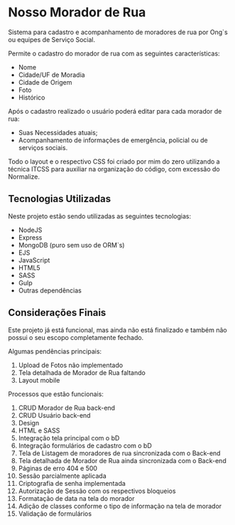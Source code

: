 # Nosso Morador de Rua

Sistema para cadastro e acompanhamento de moradores de rua por Ong`s ou equipes de Serviço Social.

Permite o cadastro do morador de rua com as seguintes características:

- Nome
- Cidade/UF de Moradia
- Cidade de Origem
- Foto
- Histórico

Após o cadastro realizado o usuário poderá editar para cada morador de rua:

- Suas Necessidades atuais;
- Acompanhamento de informações de emergência, policial ou de serviços sociais.

Todo o layout e o respectivo CSS foi criado por mim do zero utilizando a técnica ITCSS para auxiliar na organização do código, com excessão do Normalize.

## Tecnologias Utilizadas

Neste projeto estão sendo utilizadas as seguintes tecnologias:

- NodeJS
- Express
- MongoDB (puro sem uso de ORM`s)
- EJS
- JavaScript
- HTML5
- SASS
- Gulp
- Outras dependências

## Considerações Finais

Este projeto já está funcional, mas ainda não está finalizado e também não possui o seu escopo completamente fechado.

Algumas pendências principais:

1. Upload de Fotos não implementado
1. Tela detalhada de Morador de Rua faltando
1. Layout mobile


Processos que estão funcionais:

1. CRUD Morador de Rua back-end
1. CRUD Usuário back-end
1. Design
1. HTML e SASS
1. Integração tela principal com o bD
1. Integração formulários de cadastro com o bD
1. Tela de Listagem de moradores de rua sincronizada com o Back-end
1. Tela detalhada de Morador de Rua ainda sincronizada com o Back-end
1. Páginas de erro 404 e 500
1. Sessão parcialmente aplicada
1. Criptografia de senha implementada
1. Autorização de Sessão com os respectivos bloqueios
1. Formatação de data na tela do morador
1. Adição de classes conforme o tipo de informação na tela de morador
1. Validação de formulários